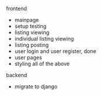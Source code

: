 frontend
- mainpage
- setup testing
- listing viewing
- individual listing viewing
- listing posting
- user login and user register, done
- user pages
- styling all of the above

backend
- migrate to django